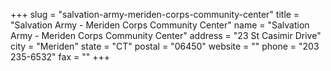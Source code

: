 +++
slug = "salvation-army-meriden-corps-community-center"
title = "Salvation Army - Meriden Corps Community Center"
name = "Salvation Army - Meriden Corps Community Center"
address = "23 St Casimir Drive"
city = "Meriden"
state = "CT"
postal = "06450"
website = ""
phone = "203 235-6532"
fax = ""
+++
